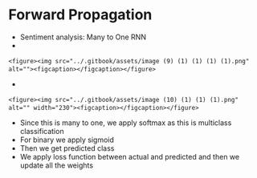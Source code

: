 # Forward Propagation

* Sentiment analysis: Many to One RNN
*

    <figure><img src="../.gitbook/assets/image (9) (1) (1) (1) (1).png" alt=""><figcaption></figcaption></figure>
*

    <figure><img src="../.gitbook/assets/image (10) (1) (1) (1).png" alt="" width="230"><figcaption></figcaption></figure>
* Since this is many to one, we apply softmax as this is multiclass classification
* For binary we apply sigmoid
* Then we get predicted class
* We apply loss function between actual and predicted and then we update all the weights
